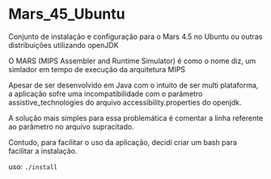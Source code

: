 # Mars_45_Ubuntu

Conjunto de instalação e configuração para o Mars 4.5 no Ubuntu ou outras distribuições utilizando openJDK

O MARS (MIPS Assembler and Runtime Simulator) é como o nome diz, um simlador em tempo de execução da arquitetura MIPS

Apesar de ser desenvolvido em Java com o intuito de ser multi plataforma, a aplicação sofre uma incompatibilidade com o parâmetro
assistive_technologies do arquivo accessibility.properties do openjdk.

A solução mais simples para essa problemática é comentar a linha referente ao parâmetro no arquivo supracitado.

Contudo, para facilitar o uso da aplicação, decidi criar um bash para facilitar a instalação.

uso:
``./install``
